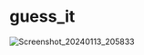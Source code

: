# guess_it


![Screenshot_20240113_205833](https://github.com/mustafa1acar/guess/assets/98219167/759b6f01-863a-4dbc-a60a-4f71f835ffb2)

